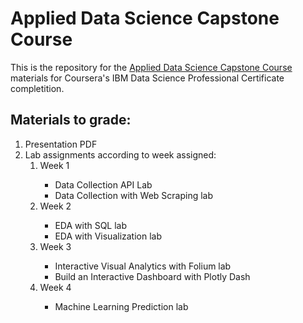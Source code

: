 # Applied Data Science Capstone Course

This is the repository for the <a href="https://www.coursera.org/learn/applied-data-science-capstone">Applied Data Science Capstone Course</a> materials for Coursera's IBM Data Science Professional Certificate completition.

## Materials to grade:
<ol>
  <li>Presentation PDF</li>
  <li>Lab assignments according to week assigned:
    <ol>
      <li>Week 1</li>
        <ul>
          <li>Data Collection API Lab</li>
          <li>Data Collection with Web Scraping lab</li>
        </ul>
      <li>Week 2</li>
          <ul>
            <li>EDA with SQL lab</li>
            <li>EDA with Visualization lab</li>
          </ul>
      <li>Week 3</li>
          <ul>
            <li>Interactive Visual Analytics with Folium lab</li>
            <li>Build an Interactive Dashboard with Plotly Dash</li>
          </ul>
      <li>Week 4</li>
          <ul>
            <li>Machine Learning Prediction lab</li>
          </ul>
    </ol>
</ul>
